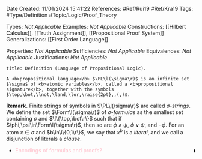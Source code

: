 <div class="topSpace"></div>

Date Created: 11/01/2024 15:41:22
References: #Ref/Rui19 #Ref/Kra19
Tags: #Type/Definition #Topic/Logic/Proof_Theory

Types: <i>Not Applicable</i>
Examples: <i>Not Applicable</i>
Constructions: [[Hilbert Calculus]], [[Truth Assignment]], [[Propositional Proof System]]
Generalizations: [[First Order Language]]

Properties: <i>Not Applicable</i>
Sufficiencies: <i>Not Applicable</i>
Equivalences: <i>Not Applicable</i>
Justifications: <i>Not Applicable</i>

``` ad-Definition
title: Definition (Language of Propositional Logic).

A <b>propositional language</b> $\PL\l(\sigma\r)$ is an infinite set $\sigma$ of <b>atomic variables</b>, called a <b>propositional signature</b>, together with the symbols $\top,\bot,\lnot,\land,\lor,\raise{2pt},,(,)$.

```

<b>Remark.</b> Finite strings of symbols in $\PL\l(\sigma\r)$ are called <i>$\sigma$-strings</i>. We define the set $\Form\l(\sigma\r)$ of <i>$\sigma$-formulas</i> as the smallest set containing $\sigma$ and $\l\{\top,\bot\r\}$ such that if $\phi,\psi\in\Form\l(\sigma\r)$, then so are $\phi\land\psi$, $\phi\lor\psi$, and $\lnot\phi$. For an atom $x\in\sigma$ and $b\in\l\{0,1\r\}$, we say that $x^b$ is a <i>literal</i>, and we call a disjunction of literals a <i>clause</i>.
* <span style="color:pink">Encodings of formulas and proofs?</span><span style="float:right;">$\blacklozenge$</span>
